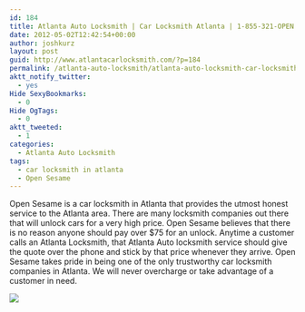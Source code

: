 ```yaml
---
id: 184
title: Atlanta Auto Locksmith | Car Locksmith Atlanta | 1-855-321-OPEN
date: 2012-05-02T12:42:54+00:00
author: joshkurz
layout: post
guid: http://www.atlantacarlocksmith.com/?p=184
permalink: /atlanta-auto-locksmith/atlanta-auto-locksmith-car-locksmith-atlanta-1-855-321-open-184/
aktt_notify_twitter:
  - yes
Hide SexyBookmarks:
  - 0
Hide OgTags:
  - 0
aktt_tweeted:
  - 1
categories:
  - Atlanta Auto Locksmith
tags:
  - car locksmith in atlanta
  - Open Sesame
---
```

<div class="pf-content">
  <p>
    Open Sesame is a car locksmith in Atlanta that provides the utmost honest service to the Atlanta area. There are many locksmith companies out there that will unlock cars for a very high price. Open Sesame believes that there is no reason anyone should pay over $75 for an unlock. Anytime a customer calls an Atlanta Locksmith, that Atlanta Auto locksmith service should give the quote over the phone and stick by that price whenever they arrive. Open Sesame takes pride in being one of the only trustworthy car locksmith companies in Atlanta. We will never overcharge or take advantage of a customer in need.
  </p>
  
  <p>
    <img height:300px; width:150; src="https://lh5.googleusercontent.com/-RlLy47Kj6mA/T6Fh81pYNCI/AAAAAAAAAHY/LUUdIszAZxs/s940/OpenSesame940x4001.png">
  </p>
  
  <p>
    &nbsp;
  </p>
</div>